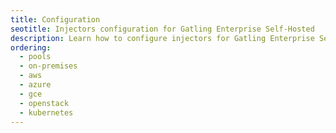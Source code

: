 ```yaml
---
title: Configuration
seotitle: Injectors configuration for Gatling Enterprise Self-Hosted
description: Learn how to configure injectors for Gatling Enterprise Self-Hosted
ordering:
  - pools
  - on-premises
  - aws
  - azure
  - gce
  - openstack
  - kubernetes
---
```

